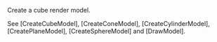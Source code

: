 Create a cube render model.

See [CreateCubeModel], [CreateConeModel], [CreateCylinderModel], [CreatePlaneModel], [CreateSphereModel] and [DrawModel].